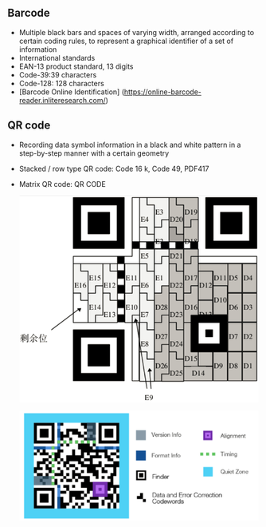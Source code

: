 ## Barcode


- Multiple black bars and spaces of varying width, arranged according to certain coding rules, to represent a graphical identifier of a set of information
- International standards
- EAN-13 product standard, 13 digits
- Code-39:39 characters
- Code-128: 128 characters
- [Barcode Online Identification] (https://online-barcode-reader.inliteresearch.com/)


## QR code


- Recording data symbol information in a black and white pattern in a step-by-step manner with a certain geometry
- Stacked / row type QR code: Code 16 k, Code 49, PDF417
- Matrix QR code: QR CODE


    ![](./figure/qr1.jpg)



    ![](./figure/qr2.jpg)
